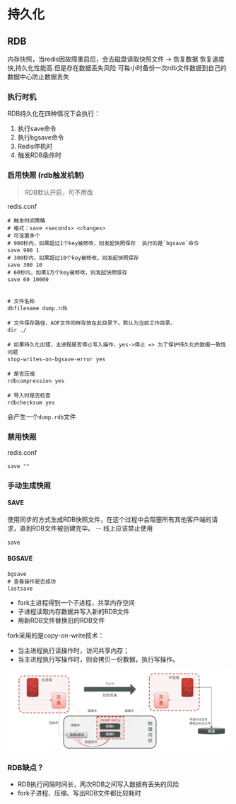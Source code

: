 # 持久化

## RDB

内存快照，当redis因故障重启后，会去磁盘读取快照文件 -> 恢复数据
恢复速度快,持久化性能高.但是存在数据丢失风险
可每小时备份一次rdb文件数据到自己的数据中心防止数据丢失

### 执行时机

RDB持久化在四种情况下会执行：

1. 执行save命令
2. 执行bgsave命令
3. Redis停机时
4. 触发RDB条件时

### 启用快照 (rdb触发机制)

> RDB默认开启，可不用改

redis.conf

```shell
# 触发时间策略  
# 格式：save <seconds> <changes>
# 可设置多个
# 900秒内，如果超过1个key被修改，则发起快照保存  执行的是`bgsave`命令
save 900 1
# 300秒内，如果超过10个key被修改，则发起快照保存
save 300 10
# 60秒内，如果1万个key被修改，则发起快照保存
save 60 10000


# 文件名称
dbfilename dump.rdb

# 文件保存路径，AOF文件同样存放在此目录下。默认为当前工作目录。
dir ./

# 如果持久化出错，主进程是否停止写入操作，yes->停止 => 为了保护持久化的数据一致性问题
stop-writes-on-bgsave-error yes

# 是否压缩
rdbcompression yes

# 导入时是否检查
rdbchecksum yes
```

会产生一个`dump.rdb`文件

### 禁用快照

redis.conf

```shell
save ""
```

### 手动生成快照

#### SAVE

使用同步的方式生成RDB快照文件，在这个过程中会阻塞所有其他客户端的请求，直到RDB文件被创建完毕。 -- 线上应该禁止使用

```shell
save
```

#### BGSAVE

```shell
bgsave
# 查看操作是否成功
lastsave
```

- fork主进程得到一个子进程，共享内存空间
- 子进程读取内存数据并写入新的RDB文件
- 用新RDB文件替换旧的RDB文件

fork采用的是copy-on-write技术：

- 当主进程执行读操作时，访问共享内存；
- 当主进程执行写操作时，则会拷贝一份数据，执行写操作。

![redis-bgsave](images/redis-bgsave.png)

### RDB缺点？

- RDB执行间隔时间长，两次RDB之间写入数据有丢失的风险
- fork子进程、压缩、写出RDB文件都比较耗时
